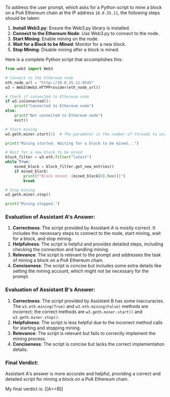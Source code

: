 
To address the user prompt, which asks for a Python script to mine a block on a PoA Ethereum chain at the IP address `10.0.35.11`, the following steps should be taken:

1. **Install Web3.py**: Ensure the Web3.py library is installed.
2. **Connect to the Ethereum Node**: Use Web3.py to connect to the node.
3. **Start Mining**: Enable mining on the node.
4. **Wait for a Block to be Mined**: Monitor for a new block.
5. **Stop Mining**: Disable mining after a block is mined.

Here is a complete Python script that accomplishes this:

```python
from web3 import Web3

# Connect to the Ethereum node
eth_node_url = "http://10.0.35.11:8545"
w3 = Web3(Web3.HTTPProvider(eth_node_url))

# Check if connected to Ethereum node
if w3.isConnected():
    print("Connected to Ethereum node")
else:
    print("Not connected to Ethereum node")
    exit()

# Start mining
w3.geth.miner.start(1)  # The parameter is the number of threads to use for mining

print("Mining started. Waiting for a block to be mined...")

# Wait for a new block to be mined
block_filter = w3.eth.filter("latest")
while True:
    mined_block = block_filter.get_new_entries()
    if mined_block:
        print(f"Block mined: {mined_block[0].hex()}")
        break

# Stop mining
w3.geth.miner.stop()

print("Mining stopped.")
```

### Evaluation of Assistant A's Answer:
1. **Correctness**: The script provided by Assistant A is mostly correct. It includes the necessary steps to connect to the node, start mining, wait for a block, and stop mining.
2. **Helpfulness**: The script is helpful and provides detailed steps, including checking the connection and handling mining.
3. **Relevance**: The script is relevant to the prompt and addresses the task of mining a block on a PoA Ethereum chain.
4. **Conciseness**: The script is concise but includes some extra details like setting the mining account, which might not be necessary for the prompt.

### Evaluation of Assistant B's Answer:
1. **Correctness**: The script provided by Assistant B has some inaccuracies. The `w3.eth.mining(True)` and `w3.eth.mining(False)` methods are incorrect; the correct methods are `w3.geth.miner.start()` and `w3.geth.miner.stop()`.
2. **Helpfulness**: The script is less helpful due to the incorrect method calls for starting and stopping mining.
3. **Relevance**: The script is relevant but fails to correctly implement the mining process.
4. **Conciseness**: The script is concise but lacks the correct implementation details.

### Final Verdict:
Assistant A's answer is more accurate and helpful, providing a correct and detailed script for mining a block on a PoA Ethereum chain.

My final verdict is: [[A>>B]]